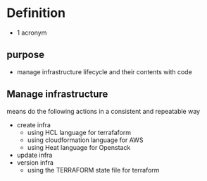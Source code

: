 ---
---

# Definition
- 1 acronym

## purpose
- manage infrastructure lifecycle and their contents with code

## Manage infrastructure
means do the following actions in a consistent and repeatable way
- create infra
  - using HCL language for terrafaform
  - using cloudformation language for AWS
  - using Heat language for Openstack
- update infra 
- version infra
  - using the TERRAFORM state file for terraform